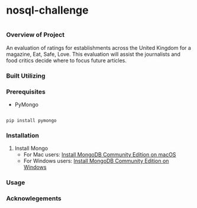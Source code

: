 # nosql-challenge
#

### Overview of Project
An evaluation of ratings for establishments across the United Kingdom for a magazine, Eat, Safe, Love. This evaluation will assist the journalists and food critics decide where to focus future articles. 
### Built Utilizing

### Prerequisites

* PyMongo

```

pip install pymongo

```
### Installation
1. Install Mongo
    * For Mac users:
    [Install MongoDB Community Edition on macOS](https://www.mongodb.com/docs/v6.0/tutorial/install-mongodb-on-os-x/)
    * For Windows users:
    [Install MongoDB Community Edition on Windows](https://www.mongodb.com/docs/manual/tutorial/install-mongodb-on-windows/)

### Usage

### Acknowlegements
